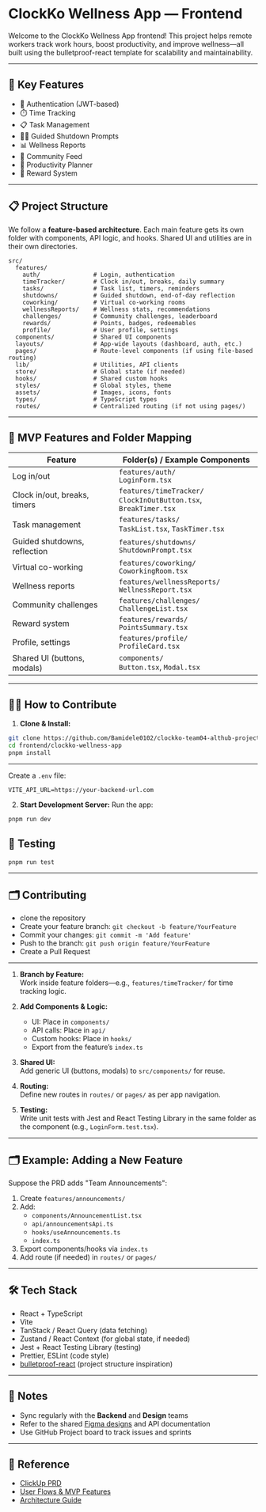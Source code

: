 # ClockKo Wellness App — Frontend

Welcome to the ClockKo Wellness App frontend! This project helps remote workers track work hours, boost productivity, and improve wellness—all built using the bulletproof-react template for scalability and maintainability.

---

## 🧩 Key Features

- 🔐 Authentication (JWT-based)
- ⏱️ Time Tracking
- 📋 Task Management
- 🧘‍♂️ Guided Shutdown Prompts
- 📊 Wellness Reports
- 👥 Community Feed
- 🎯 Productivity Planner
- 🎁 Reward System

---

## 📋 Project Structure

We follow a **feature-based architecture**. Each main feature gets its own folder with components, API logic, and hooks. Shared UI and utilities are in their own directories.

```
src/
  features/
    auth/               # Login, authentication
    timeTracker/        # Clock in/out, breaks, daily summary
    tasks/              # Task list, timers, reminders
    shutdowns/          # Guided shutdown, end-of-day reflection
    coworking/          # Virtual co-working rooms
    wellnessReports/    # Wellness stats, recommendations
    challenges/         # Community challenges, leaderboard
    rewards/            # Points, badges, redeemables
    profile/            # User profile, settings
  components/           # Shared UI components
  layouts/              # App-wide layouts (dashboard, auth, etc.)
  pages/                # Route-level components (if using file-based routing)
  lib/                  # Utilities, API clients
  store/                # Global state (if needed)
  hooks/                # Shared custom hooks
  styles/               # Global styles, theme
  assets/               # Images, icons, fonts
  types/                # TypeScript types
  routes/               # Centralized routing (if not using pages/)
```

---

## 🌟 MVP Features and Folder Mapping

| Feature                       | Folder(s) / Example Components                   |
|-------------------------------|-------------------------------------------------|
| Log in/out                    | `features/auth/`<br/>`LoginForm.tsx`            |
| Clock in/out, breaks, timers  | `features/timeTracker/`<br/>`ClockInOutButton.tsx`, `BreakTimer.tsx` |
| Task management               | `features/tasks/`<br/>`TaskList.tsx`, `TaskTimer.tsx` |
| Guided shutdowns, reflection  | `features/shutdowns/`<br/>`ShutdownPrompt.tsx`  |
| Virtual co-working            | `features/coworking/`<br/>`CoworkingRoom.tsx`   |
| Wellness reports              | `features/wellnessReports/`<br/>`WellnessReport.tsx` |
| Community challenges          | `features/challenges/`<br/>`ChallengeList.tsx`  |
| Reward system                 | `features/rewards/`<br/>`PointsSummary.tsx`     |
| Profile, settings             | `features/profile/`<br/>`ProfileCard.tsx`       |
| Shared UI (buttons, modals)   | `components/`<br/>`Button.tsx`, `Modal.tsx`     |

---

## 👩‍💻 How to Contribute

1. **Clone & Install:**

```bash
git clone https://github.com/Bamidele0102/clockko-team04-althub-project/frontend.git
cd frontend/clockko-wellness-app
pnpm install
```

---
Create a `.env` file:

```env
VITE_API_URL=https://your-backend-url.com
```

2. **Start Development Server:**
Run the app:

```bash
pnpm run dev
```

## 🧪 Testing

```bash
pnpm run test
```

---

## 🗂️ Contributing

- clone the repository
- Create your feature branch: `git checkout -b feature/YourFeature`
- Commit your changes: `git commit -m 'Add feature'`
- Push to the branch: `git push origin feature/YourFeature`
- Create a Pull Request

---

1. **Branch by Feature:**  
   Work inside feature folders—e.g., `features/timeTracker/` for time tracking logic.

2. **Add Components & Logic:**  
   - UI: Place in `components/`
   - API calls: Place in `api/`
   - Custom hooks: Place in `hooks/`
   - Export from the feature’s `index.ts`

3. **Shared UI:**  
   Add generic UI (buttons, modals) to `src/components/` for reuse.

4. **Routing:**  
   Define new routes in `routes/` or `pages/` as per app navigation.

5. **Testing:**  
   Write unit tests with Jest and React Testing Library in the same folder as the component (e.g., `LoginForm.test.tsx`).

---

## 🗂️ Example: Adding a New Feature

Suppose the PRD adds "Team Announcements":

1. Create `features/announcements/`
2. Add:
   - `components/AnnouncementList.tsx`
   - `api/announcementsApi.ts`
   - `hooks/useAnnouncements.ts`
   - `index.ts`
3. Export components/hooks via `index.ts`
4. Add route (if needed) in `routes/` or `pages/`

---

## 🛠️ Tech Stack

- React + TypeScript
- Vite
- TanStack / React Query (data fetching)
- Zustand / React Context (for global state, if needed)
- Jest + React Testing Library (testing)
- Prettier, ESLint (code style)
- [bulletproof-react](https://github.com/alan2207/bulletproof-react) (project structure inspiration)

---

## 📌 Notes

- Sync regularly with the **Backend** and **Design** teams
- Refer to the shared [Figma designs](#) and API documentation
- Use GitHub Project board to track issues and sprints

---

## 📄 Reference

- [ClickUp PRD](https://app.clickup.com/9012978739/docs/8cke91k-652/8cke91k-352)
- [User Flows & MVP Features](#🌟-mvp-features-and-folder-mapping)
- [Architecture Guide](https://github.com/alan2207/bulletproof-react)
